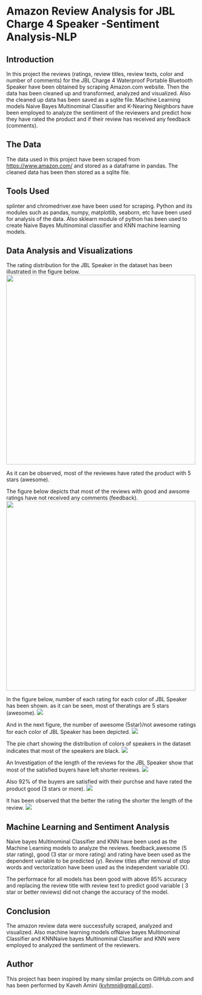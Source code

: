 # Amazon Review Analysis for JBL Charge 4 Speaker -Sentiment Analysis-NLP
 
 
 ## Introduction
 
In this project the reviews (ratings, review titles, review texts, color and number of comments) for the JBL Charge 4 Waterproof Portable Bluetooth Speaker have been obtained by scraping Amazon.com website. Then the data has been cleaned up and transformed, analyzed and visualized. Also the cleaned up data has been saved as a sqlite file. Machine Learning models Naive Bayes Multinominal Classifier and K-Nearing Neighbors have been employed to analyze the sentiment of the reviewers and predict how they have rated the product and if their review has received any feedback (comments).


## The Data

The data used in this project have been scraped from https://www.amazon.com/ and stored as a dataframe in pandas. The cleaned data has been then stored as a sqlite file.


## Tools Used

splinter and chromedriver.exe have been used for scraping. Python and its modules such as pandas, numpy, matplotlib, seaborn, etc have been used for analysis of the data. Also sklearn module of python has been used to create Naive Bayes Multinominal classifier and KNN machine learning models.

## Data Analysis and Visualizations

The rating distribution for the JBL Speaker in the dataset has been illustrated in the figure below.
<img src="https://github.com/kavehamini/Amazon-Review-Analysis-JBL-Charge-4-Speaker-Sentiment-Analysis-NLP/blob/master/1.png" width="500" height="500">

As it can be observed, most of the reviewes have rated the product with 5 stars (awesome).

The figure below depicts that most of the reviews with good and awsome ratings have not received any comments (feedback).
<img src="https://github.com/kavehamini/Amazon-Review-Analysis-JBL-Charge-4-Speaker-Sentiment-Analysis-NLP/blob/master/2.png" width="500" height="500">

In the figure below, number of each rating for each color of JBL Speaker has been shown. as it can be seen, most of theratings are 5 stars (awesome).
<img src="https://github.com/kavehamini/Amazon-Review-Analysis-JBL-Charge-4-Speaker-Sentiment-Analysis-NLP/blob/master/3.png">

And in the next figure, the number of awesome (5star)/not awesome ratings for each color of JBL Speaker has been depicted.
<img src="https://github.com/kavehamini/Amazon-Review-Analysis-JBL-Charge-4-Speaker-Sentiment-Analysis-NLP/blob/master/4.png">

The pie chart showing the distribution of colors of speakers in the dataset indicates that most of the speakers are black.
<img src="https://github.com/kavehamini/Amazon-Review-Analysis-JBL-Charge-4-Speaker-Sentiment-Analysis-NLP/blob/master/5.png">

An Investigation of the length of the reviews for the JBL Speaker show that most of the satisfied buyers have left shorter reviews.
<img src="https://github.com/kavehamini/Amazon-Review-Analysis-JBL-Charge-4-Speaker-Sentiment-Analysis-NLP/blob/master/7.png">

Also 92% of the buyers are satisfied with their purchse and have rated the product good (3 stars or more).
<img src="https://github.com/kavehamini/Amazon-Review-Analysis-JBL-Charge-4-Speaker-Sentiment-Analysis-NLP/blob/master/8.png">

It has been observed that the better the rating the shorter the length of the review.
<img src="https://github.com/kavehamini/Amazon-Review-Analysis-JBL-Charge-4-Speaker-Sentiment-Analysis-NLP/blob/master/9.png">

## Machine Learning and Sentiment Analysis

Naive bayes Multinominal Classifier and KNN have been used as the Machine Learning models to analyze the reviews. feedback,awesome (5 star rating), good (3 star or more rating) and rating have been used as the dependent variable to be predicted (y). Review titles after removal of stop words and vectorization have been used as the independent variable (X).

The performace for all models has been good with above 85% accuracy and replacing the review title with review text to predict good variable ( 3 star or better reviews) did not change the accuracy of the model.


## Conclusion

The amazon review data were successfully scraped, analyzed and visualized. Also machine learning models ofNaive bayes Multinominal Classifier and KNNNaive bayes Multinominal Classifier and KNN were employed to analyzed the sentiment of the reviewers.  


## Author

This project has been inspired by many similar projects on GitHub.com and has been performed by Kaveh Amini (kvhmni@gmail.com).